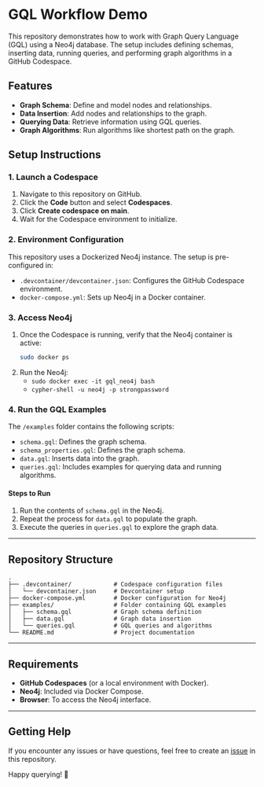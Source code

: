 # GQL Workflow Demo

This repository demonstrates how to work with Graph Query Language (GQL) using a Neo4j database. The setup includes defining schemas, inserting data, running queries, and performing graph algorithms in a GitHub Codespace.

## Features

- **Graph Schema**: Define and model nodes and relationships.
- **Data Insertion**: Add nodes and relationships to the graph.
- **Querying Data**: Retrieve information using GQL queries.
- **Graph Algorithms**: Run algorithms like shortest path on the graph.

## Setup Instructions

### 1. Launch a Codespace

1. Navigate to this repository on GitHub.
2. Click the **Code** button and select **Codespaces**.
3. Click **Create codespace on main**.
4. Wait for the Codespace environment to initialize.

### 2. Environment Configuration

This repository uses a Dockerized Neo4j instance. The setup is pre-configured in:
- `.devcontainer/devcontainer.json`: Configures the GitHub Codespace environment.
- `docker-compose.yml`: Sets up Neo4j in a Docker container.

### 3. Access Neo4j

1. Once the Codespace is running, verify that the Neo4j container is active:
   ```bash
   sudo docker ps
   ```
2. Run the Neo4j:
   - `sudo docker exec -it gql_neo4j bash`
   - `cypher-shell -u neo4j -p strongpassword`
   
### 4. Run the GQL Examples

The `/examples` folder contains the following scripts:
- `schema.gql`: Defines the graph schema.
- `schema_properties.gql`: Defines the graph schema.
- `data.gql`: Inserts data into the graph.
- `queries.gql`: Includes examples for querying data and running algorithms.

#### Steps to Run

1. Run the contents of `schema.gql` in the Neo4j.
2. Repeat the process for `data.gql` to populate the graph.
3. Execute the queries in `queries.gql` to explore the graph data.


---

## Repository Structure

```
.
├── .devcontainer/            # Codespace configuration files
│   └── devcontainer.json     # Devcontainer setup
├── docker-compose.yml        # Docker configuration for Neo4j
├── examples/                 # Folder containing GQL examples
│   ├── schema.gql            # Graph schema definition
│   ├── data.gql              # Graph data insertion
│   └── queries.gql           # GQL queries and algorithms
└── README.md                 # Project documentation
```

---

## Requirements

- **GitHub Codespaces** (or a local environment with Docker).
- **Neo4j**: Included via Docker Compose.
- **Browser**: To access the Neo4j interface.

---

## Getting Help

If you encounter any issues or have questions, feel free to create an [issue](https://github.com/your-username/gql-workflow-demo/issues) in this repository.

Happy querying! 🚀